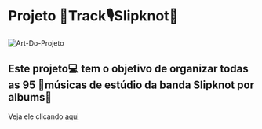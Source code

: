 ﻿# Projeto 🎹Track🎙️Slipknot🎸
 
![Art-Do-Projeto](https://github.com/ThiagoMassenoMaciel/Track-Slipknot.github.io/assets/107934374/7a971147-9c51-415f-9d36-a720a69308b6)

## Este projeto💻 tem o objetivo de organizar todas as 95 🎼músicas de estúdio da banda Slipknot por albums💽

Veja ele clicando [aqui](https://thiagomassenomaciel.github.io/Track-Slipknot.github.io/)

